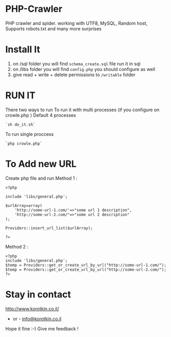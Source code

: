 PHP-Crawler
===========

PHP crawler and spider. working with UTF8, MySQL, Random host, Supports robots.txt and many more surprises 


Install It
==========

1. on /sql folder you will find `schema_create.sql` file run it in sql
2. on /libs folder you will find  `config.php` you should configure as well
3. give read + write + delete permissions to `/writable` folder

RUN IT
======

There two ways to run 
To run it with multi processes (if you configure on crowle.php ) Default 4 processes

	`sh do_it.sh` 

To run single proccess 
	
	`php crowle.php`

To Add new URL
==============
Create php file and run
Method 1 :

	<?php
	
	include 'libs/general.php';
	
	$urlArray=array(
		'http://some-url-1.com/'=>"some url 1 description",
		'http://some-url-2.com/"=>"some url 2 description"
	);
	
	Providers::insert_url_list($urlArray);
	
	?>

Method 2 :

	<?php	
	include 'libs/general.php';
	$temp = Providers::get_or_create_url_by_url("http://some-url-1.com/");
	$temp = Providers::get_or_create_url_by_url("http://some-url-2.com/");
	?>

Stay in contact
===============

http://www.korotkin.co.il/
- or - 
info@korotkin.co.il

Hope it fine :-)
Give me feedback !

